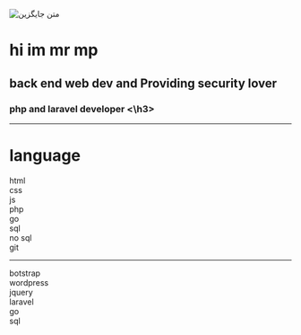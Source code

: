 ![متن جایگزین](https://media.giphy.com/media/WUlplcMpOCEmTGBtBW/giphy.gif)
<h1>hi im mr mp </h1>
<h2> back end web dev and Providing security lover
<h3>
php and laravel developer
<\h3>
<hr>
<h1><b>language</b></h1>
html
<br>
css 
<br>
js 
<br>
php
<br>
go 
<br>
sql
<br>
no sql 
<br>
git
<hr>
botstrap 
<br>
wordpress 
<br>
jquery 
<br>
laravel
<br>
go 
<br>
sql 
<br>

